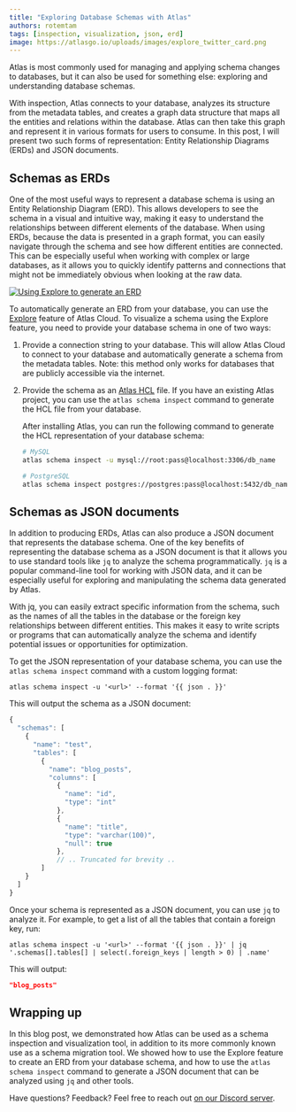```yaml
---
title: "Exploring Database Schemas with Atlas"
authors: rotemtam
tags: [inspection, visualization, json, erd]
image: https://atlasgo.io/uploads/images/explore_twitter_card.png
---
```


Atlas is most commonly used for managing and applying schema changes to databases, but it can also be used for
something else: exploring and understanding database schemas.

With inspection, Atlas connects to your database, analyzes its structure from the metadata tables, and
creates a graph data structure that maps all the entities and relations within the database. Atlas can then
take this graph and represent it in various formats for users to consume. In this post, I will present two such
forms of representation: Entity Relationship Diagrams (ERDs) and JSON documents.

## Schemas as ERDs

One of the most useful ways to represent a database schema is using an Entity Relationship Diagram (ERD). This allows
developers to see the schema in a visual and intuitive way, making it easy to understand the relationships between
different elements of the database. When using ERDs, because the data is presented in a graph format, you can easily
navigate through
the schema and see how different entities are connected. This can be especially useful when working with complex or
large databases, as it allows you to quickly identify patterns and connections that might not be immediately obvious
when looking at the raw data.

[![Using Explore to generate an ERD](https://atlasgo.io/uploads/explore-erd.gif)](https://gh.atlasgo.cloud/explore)

To automatically generate an ERD from your database, you can use the [Explore](https://gh.atlasgo.cloud/explore) feature
of Atlas Cloud. To visualize a schema using the Explore feature, you need to provide your database schema in
one of two ways:

1. Provide a connection string to your database. This will allow Atlas Cloud to connect to your database and
   automatically generate a schema from the metadata tables. Note: this method only works for databases that
   are publicly accessible via the internet.
2. Provide the schema as an [Atlas HCL](https://atlasgo.io/atlas-schema/sql-resources/) file. If you have an
   existing Atlas project, you can use the `atlas schema inspect` command to generate the HCL file from your
   database.

   After installing Atlas, you can run the following command to generate the HCL representation of your database
   schema:

   ```bash
   # MySQL
   atlas schema inspect -u mysql://root:pass@localhost:3306/db_name

   # PostgreSQL
   atlas schema inspect postgres://postgres:pass@localhost:5432/db_name?sslmode=disable
   ```

## Schemas as JSON documents

In addition to producing ERDs, Atlas can also produce a JSON document that represents the database schema.
One of the key benefits of representing the database schema as a JSON document is that it allows you to use standard
tools like `jq` to analyze the schema programmatically. `jq` is a popular command-line tool for working with JSON data,
and it can be especially useful for exploring and manipulating the schema data generated by Atlas.

With jq, you can easily extract specific information from the schema, such as the names of all the tables in the
database or the foreign key relationships between different entities. This makes it easy to write scripts or programs
that can automatically analyze the schema and identify potential issues or opportunities for optimization.

To get the JSON representation of your database schema, you can use the `atlas schema inspect` command with a
custom logging format:

```shell
atlas schema inspect -u '<url>' --format '{{ json . }}'
```

This will output the schema as a JSON document:

```js
{
  "schemas": [
    {
      "name": "test",
      "tables": [
        {
          "name": "blog_posts",
          "columns": [
            {
              "name": "id",
              "type": "int"
            },
            {
              "name": "title",
              "type": "varchar(100)",
              "null": true
            },
            // .. Truncated for brevity ..
        ]
    }
  ]
}
```

Once your schema is represented as a JSON document, you can use `jq` to analyze it. For example, to get a list of all
the tables that contain a foreign key, run:

```shell
atlas schema inspect -u '<url>' --format '{{ json . }}' | jq '.schemas[].tables[] | select(.foreign_keys | length > 0) | .name'
```

This will output:
```json
"blog_posts"
```

## Wrapping up

In this blog post, we demonstrated how Atlas can be used as a schema inspection and visualization tool, in
addition to its more commonly known use as a schema migration tool. We showed how to use the Explore feature to
create an ERD from your database schema, and how to use the `atlas schema inspect` command to generate a JSON
document that can be analyzed using `jq` and other tools.

Have questions? Feedback? Feel free to reach out [on our Discord server](https://discord.gg/zZ6sWVg6NT).

